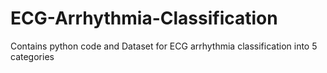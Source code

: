 # ECG-Arrhythmia-Classification
Contains python code and Dataset for ECG arrhythmia classification into 5 categories
